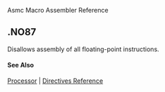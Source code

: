 Asmc Macro Assembler Reference

## .NO87

Disallows assembly of all floating-point instructions.

#### See Also

[Processor](processor.md) | [Directives Reference](readme.md)

